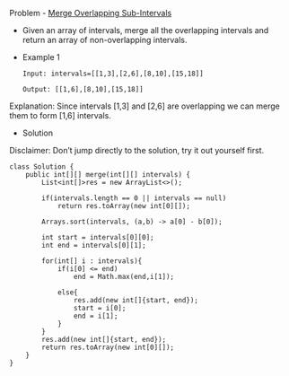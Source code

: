 Problem - [Merge Overlapping Sub-Intervals](https://leetcode.com/problems/merge-intervals/)

- Given an array of intervals, merge all the overlapping intervals and return an array of non-overlapping intervals.

- Example 1

      Input: intervals=[[1,3],[2,6],[8,10],[15,18]]

      Output: [[1,6],[8,10],[15,18]]

Explanation: Since intervals [1,3] and [2,6] are overlapping we can merge them to form [1,6]
 intervals.
 
- Solution

Disclaimer: Don’t jump directly to the solution, try it out yourself first.


```
class Solution {
    public int[][] merge(int[][] intervals) {
        List<int[]>res = new ArrayList<>();
        
        if(intervals.length == 0 || intervals == null)
            return res.toArray(new int[0][]);
        
        Arrays.sort(intervals, (a,b) -> a[0] - b[0]);
        
        int start = intervals[0][0];
        int end = intervals[0][1];
        
        for(int[] i : intervals){
            if(i[0] <= end)
                end = Math.max(end,i[1]);
            
            else{
                res.add(new int[]{start, end});
                start = i[0];
                end = i[1];
            }
        }
        res.add(new int[]{start, end});
        return res.toArray(new int[0][]);
    }
}
```
